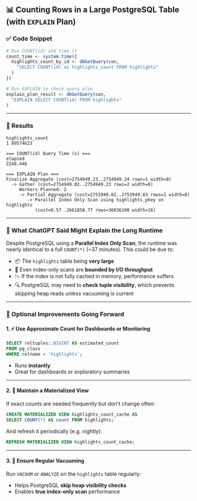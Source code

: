 ## 📊 Counting Rows in a Large PostgreSQL Table (with `EXPLAIN` Plan)

### ✅ Code Snippet

```r
# Run COUNT(id) and time it
count_time <- system.time({
  highlights_count_by_id <- dbGetQuery(con,
    "SELECT COUNT(id) as highlights_count FROM highlights"
  )
})

# Run EXPLAIN to check query plan
explain_plan_result <- dbGetQuery(con,
  "EXPLAIN SELECT COUNT(id) FROM highlights"
)
```

---

### 🧾 Results

```
highlights_count
1 89574623
```

```
=== COUNT(id) Query Time (s) ===
elapsed
2248.446
```

```
=== EXPLAIN Plan ===
Finalize Aggregate (cost=2754949.23..2754949.24 rows=1 width=8)
  -> Gather (cost=2754949.02..2754949.23 rows=2 width=8)
     Workers Planned: 2
     -> Partial Aggregate (cost=2753949.02..2753949.03 rows=1 width=8)
        -> Parallel Index Only Scan using highlights_pkey on highlights 
           (cost=0.57..2661858.77 rows=36836100 width=16)
```

---

### 💬 What ChatGPT Said Might Explain the Long Runtime

Despite PostgreSQL using a **Parallel Index Only Scan**, the runtime was nearly identical to a full `COUNT(*)` (~37 minutes). This could be due to:

- 📦 The `highlights` table being **very large**
- 🧠 Even index-only scans are **bounded by I/O throughput**
- 📉 If the index is not fully cached in memory, performance suffers
- 🔍 PostgreSQL may need to **check tuple visibility**, which prevents skipping heap reads unless vacuuming is current

---

### 🔁 Optional Improvements Going Forward

#### 1. ⚡ Use Approximate Count for Dashboards or Monitoring

```sql
SELECT reltuples::BIGINT AS estimated_count 
FROM pg_class 
WHERE relname = 'highlights';
```

- Runs **instantly**
- Great for dashboards or exploratory summaries

---

#### 2. 🧱 Maintain a Materialized View

If exact counts are needed frequently but don't change often:

```sql
CREATE MATERIALIZED VIEW highlights_count_cache AS
SELECT COUNT(*) AS count FROM highlights;
```

And refresh it periodically (e.g. nightly):

```sql
REFRESH MATERIALIZED VIEW highlights_count_cache;
```

---

#### 3. 🧹 Ensure Regular Vacuuming

Run `VACUUM` or `ANALYZE` on the `highlights` table regularly:

- Helps PostgreSQL **skip heap visibility checks**
- Enables **true index-only scan** performance
